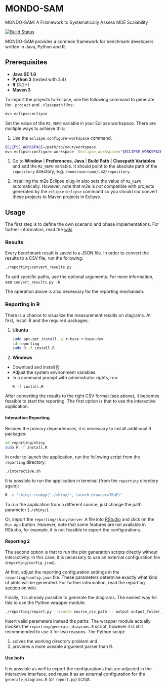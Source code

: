 # MONDO-SAM
MONDO-SAM: A Framework to Systematically Assess MDE Scalability  

[![Build Status](https://travis-ci.org/FTSRG/mondo-sam.svg)](https://travis-ci.org/FTSRG/mondo-sam)

MONDO-SAM provides a common framework for benchmark developers written in Java, Python and R.

## Prerequisites

 * **Java SE 1.6**
 * **Python 3** (tested with 3.4)
 * **R** (3.2+)
 * **Maven 3**

To import the projects to Eclipse, use the following command to generate the `.project` and `.classpath` files:

```bash
mvn eclipse:eclipse
```

Set the value of the `M2_REPO` variable in your Eclipse workspace. There are multiple ways to achieve this:

1. Use the `eclispe:configure-workspace` command.
```bash
ECLIPSE_WORKSPACE=/path/to/your/workspace
mvn eclipse:configure-workspace -Declipse.workspace="$ECLIPSE_WORKSPACE"
```

1. Go to **Window** | **Preferences**, **Java** | **Build Path** | **Classpath Variables** and add the `M2_REPO` variable. It should point to the absolute path of the `repository` directory, e.g. `/home/username/.m2/repository`.

1. Installing the m2e Eclipse plug-in also sets the value of `M2_REPO` automatically. However, note that m2e is *not* compatible with projects generated by the `eclipse:eclipse` command so you should *not* convert these projects to Maven projects in Eclipse.


## Usage

The first step is to define the own scenario and phase implementations. For further information, read the [wiki](https://github.com/FTSRG/mondo-sam/wiki).

### Results

Every benchmark result is saved to a JSON file. In order to convert the results to a CSV file, run the following:

```bash
./reporting/convert_results.py
```

To add specific paths, use the optional arguments. For more information, see `convert_results.py -h`

The operation above is also necessary for the reporting mechanism.

### Reporting in R

There is a chance to visualize the measurement results on diagrams. At first, install R and the required packages:

1. **Ubuntu**  

   ```bash
   sudo apt-get install -y r-base r-base-dev  
   cd reporting  
   sudo R -f install.R  
   ```

2. **Windows**
 * Download and install [R](http://cran.r-project.org/bin/windows/base/)
 * Adjust the system environment variables
 * In a command prompt with administrator rights, run:
   ```
   R -f install.R
   ```

After converting the results to the right CSV format (see above), it becomes feasible to start the reporting. The first option is that to use the interactive application.

#### Interactive Reporting

Besides the primary dependencies, it is necessary to install additional R packages:

```bash
cd reporting/shiny
sudo R -f install.R  
```

In order to launch the application, run the following script from the `reporting` directory:
```bash
./interactive.sh
```

It is possible to run the application in terminal (from the `reporting` directory again):

```bash
R -e "shiny::runApp('./shiny/', launch.browser=TRUE)"
```

To run the application from a different source, just change the path parameter (`./shiny/`).


Or, import the `reporting/shiny/server.R` file into [RStudio](http://www.rstudio.com/) and click on the `Run App` button. However, note that some features are not available in RStudio, for example, it is not feasible to export the configurations.

#### Reporting 2

The second option is that to run the plot generation scripts directly without interactivity. In this case, it is necessary to use an external configuration file (`reporting/config.json`).

At first, adjust the reporting configuration settings in the `reporting/config.json` file. These parameters determine exactly what kind of plots will be generated. For further information, read the reporting [section](https://github.com/FTSRG/mondo-sam/wiki/Reporting) on wiki.

Finally, it is already possible to generate the diagrams. The easiest way for this to use the Python wrapper module:

```bash
./reporting/report.py --source source_csv_path -- output output_folder_path --config config_json_path`
```

Insert valid parameters instead the paths. The wrapper module actually invokes the `reporting/generate_diagrams.R` script, however it is still recommended to use it for two reasons. The Python script:
 1. solves the working directory problem and
 2. provides a more useable argument parser than R.

#### Use both

It is possible as well to export the configurations that are adjusted in the interactive interface, and reuse it as an external configuration for the `generate_diagrams.R` (or `report.py`) script.
